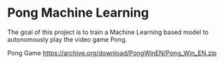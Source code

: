 # Pong Machine Learning
The goal of this project is to train a Machine Learning based model to autonomously play the video game Pong.

Pong Game https://archive.org/download/PongWinEN/Pong_Win_EN.zip
